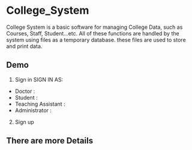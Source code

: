 # College_System
College System is a basic software for managing College Data, such as Courses, Staff, Student...etc. All of these functions are handled by the system using files as a temporary database. these files are used to store and print data.

## Demo
1. Sign in
SIGN IN AS:
* Doctor :
* Student :
* Teaching Assistant :
* Administrator :
2. Sign up

## There are more Details
